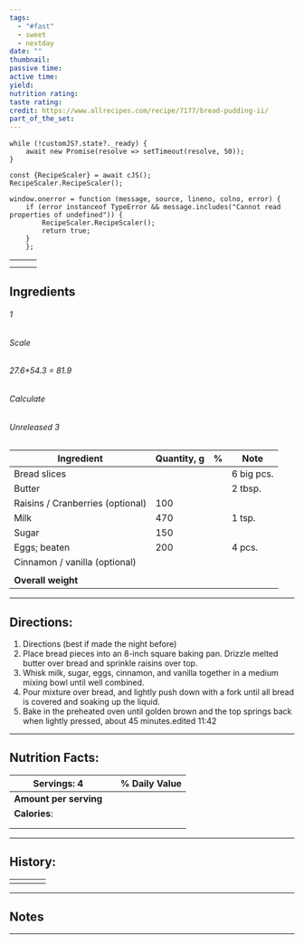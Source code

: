 ```yaml
---
tags:
  - "#fast"
  - sweet
  - nextday
date: ""
thumbnail: 
passive time: 
active time: 
yield: 
nutrition rating: 
taste rating: 
credit: https://www.allrecipes.com/recipe/7177/bread-pudding-ii/
part_of_the_set:
---
```

```dataviewjs
while (!customJS?.state?._ready) { 
	await new Promise(resolve => setTimeout(resolve, 50)); 
} 

const {RecipeScaler} = await cJS();
RecipeScaler.RecipeScaler();

window.onerror = function (message, source, lineno, colno, error) {
	if (error instanceof TypeError && message.includes("Cannot read properties of undefined")) {
		RecipeScaler.RecipeScaler();
		return true;
	}
    };
```

|                                                                                                                                                                                                                                      |                                                                                                                                                                                                                                      |                                                                                                                                                                                                                                      |
| ------------------------------------------------------------------------------------------------------------------------------------------------------------------------------------------------------------------------------------ | ------------------------------------------------------------------------------------------------------------------------------------------------------------------------------------------------------------------------------------ | ------------------------------------------------------------------------------------------------------------------------------------------------------------------------------------------------------------------------------------ |
|                                                                                                                                                                                                                                      |                                                                                                                                                                                                                                      |                                                                                                                                                                                                                                      |
|                                                                                                                                                                                                                                      |                                                                                                                                                                                                                                      |                                                                                                                                                                                                                                      |

## Ingredients

###### 1
###### Scale
###### 27.6+54.3 = 81.9
###### Calculate
###### Unreleased 3

| Ingredient                       | Quantity, g | %   | Note       |
| -------------------------------- | ----------- | --- | ---------- |
| Bread slices                     |             |     | 6 big pcs. |
| Butter                           |             |     | 2 tbsp.    |
| Raisins / Cranberries (optional) | 100         |     |            |
| Milk                             | 470         |     | 1 tsp.     |
| Sugar                            | 150         |     |            |
| Eggs; beaten                     | 200         |     | 4 pcs.     |
| Cinnamon / vanilla (optional)    |             |     |            |
|                                  |             |     |            |
| **Overall weight**               |             |     |            |




---
## Directions:

1. Directions (best if made the night before)  
2. Place bread pieces into an 8-inch square baking pan. Drizzle melted butter over bread and sprinkle raisins over top.  
3. Whisk milk, sugar, eggs, cinnamon, and vanilla together in a medium mixing bowl until well combined.  
4. Pour mixture over bread, and lightly push down with a fork until all bread is covered and soaking up the liquid.  
5. Bake in the preheated oven until golden brown and the top springs back when lightly pressed, about 45 minutes.edited 11:42


---
## Nutrition Facts:

| **Servings: 4**        |     | % Daily Value |
| ---------------------- | --- | ------------- |
| **Amount per serving** |     |               |
| **Calories**:          |     |               |
|                        |     |               |
|                        |     |               |



---
## History:

|     |                   |                   |                   |
| --- | ----------------- | ----------------- | ----------------- |
|     |                   |                   |                   |


---
## Notes


>

---




